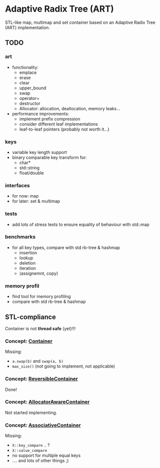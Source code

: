 # Adaptive Radix Tree (ART)
STL-like map, multimap and set container based on an Adaptive Radix Tree (ART) implementation.

## TODO
### art
* functionality:
    * emplace
    * erase
    * clear
    * upper_bound
    * swap
    * operator=
    * destructor
    * Allocator: allocation, deallocation, memory leaks...
* performance improvements:
    * implement prefix compression
    * consider different leaf implementations
    * leaf-to-leaf pointers (probably not worth it...)
### keys
* variable key length support
* binary comparable key transform for:
    * char*
    * std::string
    * float/double

### interfaces
* for now: map
* for later: set & multimap

### tests
* add lots of stress tests to ensure equality of behaviour with std::map

### benchmarks
* for all key types, compare with std rb-tree & hashmap
    * insertion
    * lookup
    * deletion
    * iteration
    * (assignemnt, copy)

### memory profil
* find tool for memory profiling
* compare with std rb-tree & hashmap

## STL-compliance
Container is not **thread safe** (yet)!!!
### Concept: [Container](http://en.cppreference.com/w/cpp/concept/Container)
Missing:
* `a.swap(b)` and `swap(a, b)`
* `max_size()` (not going to implement, not applicable)
### Concept: [ReversibleContainer](http://en.cppreference.com/w/cpp/concept/ReversibleContainer)
Done!
### Concept: [AllocatorAwareContainer](http://en.cppreference.com/w/cpp/concept/AllocatorAwareContainer)
Not started implementing.
### Concept: [AssociativeContainer](http://en.cppreference.com/w/cpp/concept/AssociativeContainer)
Missing:
* `X::key_compare` .. ?
* `X::value_compare`
* no support for multiple equal keys
* .... and lots of other things ;)
